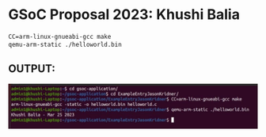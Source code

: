 # GSoC Proposal 2023: Khushi Balia

```
CC=arm-linux-gnueabi-gcc make
qemu-arm-static ./helloworld.bin
```
## OUTPUT:

![](./assests/khushi.png)
